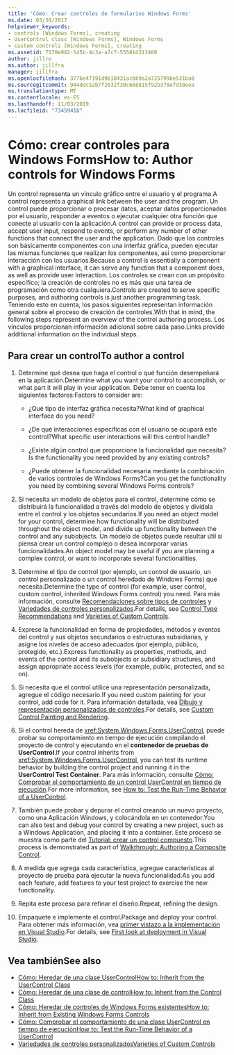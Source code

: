 ```yaml
---
title: 'Cómo: Crear controles de formularios Windows Forms'
ms.date: 03/30/2017
helpviewer_keywords:
- controls [Windows Forms], creating
- UserControl class [Windows Forms], Windows Forms
- custom controls [Windows Forms], creating
ms.assetid: 7570e982-545b-4c3a-a7c7-55581d313400
author: jillre
ms.author: jillfra
manager: jillfra
ms.openlocfilehash: 3776e47191d9b10431acbb9a2a7257996e531ba8
ms.sourcegitcommit: 944ddc52b7f2632f30c668815f92b378efd38eea
ms.translationtype: MT
ms.contentlocale: es-ES
ms.lasthandoff: 11/03/2019
ms.locfileid: "73459418"
---
```

# <a name="how-to-author-controls-for-windows-forms"></a><span data-ttu-id="fadff-102">Cómo: crear controles para Windows Forms</span><span class="sxs-lookup"><span data-stu-id="fadff-102">How to: Author controls for Windows Forms</span></span>

<span data-ttu-id="fadff-103">Un control representa un vínculo gráfico entre el usuario y el programa.</span><span class="sxs-lookup"><span data-stu-id="fadff-103">A control represents a graphical link between the user and the program.</span></span> <span data-ttu-id="fadff-104">Un control puede proporcionar o procesar datos, aceptar datos proporcionados por el usuario, responder a eventos o ejecutar cualquier otra función que conecte al usuario con la aplicación.</span><span class="sxs-lookup"><span data-stu-id="fadff-104">A control can provide or process data, accept user input, respond to events, or perform any number of other functions that connect the user and the application.</span></span> <span data-ttu-id="fadff-105">Dado que los controles son básicamente componentes con una interfaz gráfica, pueden ejecutar las mismas funciones que realizan los componentes, así como proporcionar interacción con los usuarios.</span><span class="sxs-lookup"><span data-stu-id="fadff-105">Because a control is essentially a component with a graphical interface, it can serve any function that a component does, as well as provide user interaction.</span></span> <span data-ttu-id="fadff-106">Los controles se crean con un propósito específico; la creación de controles no es más que una tarea de programación como otra cualquiera.</span><span class="sxs-lookup"><span data-stu-id="fadff-106">Controls are created to serve specific purposes, and authoring controls is just another programming task.</span></span> <span data-ttu-id="fadff-107">Teniendo esto en cuenta, los pasos siguientes representan información general sobre el proceso de creación de controles.</span><span class="sxs-lookup"><span data-stu-id="fadff-107">With that in mind, the following steps represent an overview of the control authoring process.</span></span> <span data-ttu-id="fadff-108">Los vínculos proporcionan información adicional sobre cada paso.</span><span class="sxs-lookup"><span data-stu-id="fadff-108">Links provide additional information on the individual steps.</span></span>

## <a name="to-author-a-control"></a><span data-ttu-id="fadff-109">Para crear un control</span><span class="sxs-lookup"><span data-stu-id="fadff-109">To author a control</span></span>

1. <span data-ttu-id="fadff-110">Determine qué desea que haga el control o qué función desempeñará en la aplicación.</span><span class="sxs-lookup"><span data-stu-id="fadff-110">Determine what you want your control to accomplish, or what part it will play in your application.</span></span> <span data-ttu-id="fadff-111">Debe tener en cuenta los siguientes factores:</span><span class="sxs-lookup"><span data-stu-id="fadff-111">Factors to consider are:</span></span>

    - <span data-ttu-id="fadff-112">¿Qué tipo de interfaz gráfica necesita?</span><span class="sxs-lookup"><span data-stu-id="fadff-112">What kind of graphical interface do you need?</span></span>

    - <span data-ttu-id="fadff-113">¿De qué interacciones específicas con el usuario se ocupará este control?</span><span class="sxs-lookup"><span data-stu-id="fadff-113">What specific user interactions will this control handle?</span></span>

    - <span data-ttu-id="fadff-114">¿Existe algún control que proporcione la funcionalidad que necesita?</span><span class="sxs-lookup"><span data-stu-id="fadff-114">Is the functionality you need provided by any existing controls?</span></span>

    - <span data-ttu-id="fadff-115">¿Puede obtener la funcionalidad necesaria mediante la combinación de varios controles de Windows Forms?</span><span class="sxs-lookup"><span data-stu-id="fadff-115">Can you get the functionality you need by combining several Windows Forms controls?</span></span>

2. <span data-ttu-id="fadff-116">Si necesita un modelo de objetos para el control, determine cómo se distribuirá la funcionalidad a través del modelo de objetos y divídala entre el control y los objetos secundarios.</span><span class="sxs-lookup"><span data-stu-id="fadff-116">If you need an object model for your control, determine how functionality will be distributed throughout the object model, and divide up functionality between the control and any subobjects.</span></span> <span data-ttu-id="fadff-117">Un modelo de objetos puede resultar útil si piensa crear un control complejo o desea incorporar varias funcionalidades.</span><span class="sxs-lookup"><span data-stu-id="fadff-117">An object model may be useful if you are planning a complex control, or want to incorporate several functionalities.</span></span>

3. <span data-ttu-id="fadff-118">Determine el tipo de control (por ejemplo, un control de usuario, un control personalizado o un control heredado de Windows Forms) que necesita.</span><span class="sxs-lookup"><span data-stu-id="fadff-118">Determine the type of control (for example, user control, custom control, inherited Windows Forms control) you need.</span></span> <span data-ttu-id="fadff-119">Para más información, consulte [Recomendaciones sobre tipos de controles](control-type-recommendations.md) y [Variedades de controles personalizados](varieties-of-custom-controls.md).</span><span class="sxs-lookup"><span data-stu-id="fadff-119">For details, see [Control Type Recommendations](control-type-recommendations.md) and [Varieties of Custom Controls](varieties-of-custom-controls.md).</span></span>

4. <span data-ttu-id="fadff-120">Exprese la funcionalidad en forma de propiedades, métodos y eventos del control y sus objetos secundarios o estructuras subsidiarias, y asigne los niveles de acceso adecuados (por ejemplo, público, protegido, etc.).</span><span class="sxs-lookup"><span data-stu-id="fadff-120">Express functionality as properties, methods, and events of the control and its subobjects or subsidiary structures, and assign appropriate access levels (for example, public, protected, and so on).</span></span>

5. <span data-ttu-id="fadff-121">Si necesita que el control utilice una representación personalizada, agregue el código necesario.</span><span class="sxs-lookup"><span data-stu-id="fadff-121">If you need custom painting for your control, add code for it.</span></span> <span data-ttu-id="fadff-122">Para información detallada, vea [Dibujo y representación personalizados de controles](custom-control-painting-and-rendering.md).</span><span class="sxs-lookup"><span data-stu-id="fadff-122">For details, see [Custom Control Painting and Rendering](custom-control-painting-and-rendering.md).</span></span>

6. <span data-ttu-id="fadff-123">Si el control hereda de <xref:System.Windows.Forms.UserControl>, puede probar su comportamiento en tiempo de ejecución compilando el proyecto de control y ejecutando en el **contenedor de pruebas de UserControl**.</span><span class="sxs-lookup"><span data-stu-id="fadff-123">If your control inherits from <xref:System.Windows.Forms.UserControl>, you can test its runtime behavior by building the control project and running it in the **UserControl Test Container**.</span></span> <span data-ttu-id="fadff-124">Para más información, consulte [Cómo: Comprobar el comportamiento de un control UserControl en tiempo de ejecución](how-to-test-the-run-time-behavior-of-a-usercontrol.md).</span><span class="sxs-lookup"><span data-stu-id="fadff-124">For more information, see [How to: Test the Run-Time Behavior of a UserControl](how-to-test-the-run-time-behavior-of-a-usercontrol.md).</span></span>

7. <span data-ttu-id="fadff-125">También puede probar y depurar el control creando un nuevo proyecto, como una Aplicación Windows, y colocándola en un contenedor.</span><span class="sxs-lookup"><span data-stu-id="fadff-125">You can also test and debug your control by creating a new project, such as a Windows Application, and placing it into a container.</span></span> <span data-ttu-id="fadff-126">Este proceso se muestra como parte del [Tutorial: crear un control compuesto](walkthrough-authoring-a-composite-control-with-visual-csharp.md).</span><span class="sxs-lookup"><span data-stu-id="fadff-126">This process is demonstrated as part of [Walkthrough: Authoring a Composite Control](walkthrough-authoring-a-composite-control-with-visual-csharp.md).</span></span>

8. <span data-ttu-id="fadff-127">A medida que agrega cada característica, agregue características al proyecto de prueba para ejecutar la nueva funcionalidad.</span><span class="sxs-lookup"><span data-stu-id="fadff-127">As you add each feature, add features to your test project to exercise the new functionality.</span></span>

9. <span data-ttu-id="fadff-128">Repita este proceso para refinar el diseño.</span><span class="sxs-lookup"><span data-stu-id="fadff-128">Repeat, refining the design.</span></span>

10. <span data-ttu-id="fadff-129">Empaquete e implemente el control.</span><span class="sxs-lookup"><span data-stu-id="fadff-129">Package and deploy your control.</span></span> <span data-ttu-id="fadff-130">Para obtener más información, vea [primer vistazo a la implementación en Visual Studio](/visualstudio/deployment/deploying-applications-services-and-components).</span><span class="sxs-lookup"><span data-stu-id="fadff-130">For details, see [First look at deployment in Visual Studio](/visualstudio/deployment/deploying-applications-services-and-components).</span></span>

## <a name="see-also"></a><span data-ttu-id="fadff-131">Vea también</span><span class="sxs-lookup"><span data-stu-id="fadff-131">See also</span></span>

- [<span data-ttu-id="fadff-132">Cómo: Heredar de una clase UserControl</span><span class="sxs-lookup"><span data-stu-id="fadff-132">How to: Inherit from the UserControl Class</span></span>](how-to-inherit-from-the-usercontrol-class.md)
- [<span data-ttu-id="fadff-133">Cómo: Heredar de una clase de control</span><span class="sxs-lookup"><span data-stu-id="fadff-133">How to: Inherit from the Control Class</span></span>](how-to-inherit-from-the-control-class.md)
- [<span data-ttu-id="fadff-134">Cómo: Heredar de controles de Windows Forms existentes</span><span class="sxs-lookup"><span data-stu-id="fadff-134">How to: Inherit from Existing Windows Forms Controls</span></span>](how-to-inherit-from-existing-windows-forms-controls.md)
- [<span data-ttu-id="fadff-135">Cómo: Comprobar el comportamiento de una clase UserControl en tiempo de ejecución</span><span class="sxs-lookup"><span data-stu-id="fadff-135">How to: Test the Run-Time Behavior of a UserControl</span></span>](how-to-test-the-run-time-behavior-of-a-usercontrol.md)
- [<span data-ttu-id="fadff-136">Variedades de controles personalizados</span><span class="sxs-lookup"><span data-stu-id="fadff-136">Varieties of Custom Controls</span></span>](varieties-of-custom-controls.md)
